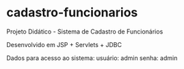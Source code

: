 # cadastro-funcionarios
Projeto Didático - Sistema de Cadastro de Funcionários

Desenvolvido em JSP + Servlets + JDBC

Dados para acesso ao sistema:
usuário: admin
senha: admin
